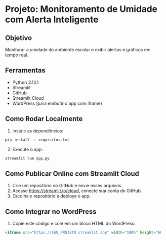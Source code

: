 # Projeto: Monitoramento de Umidade com Alerta Inteligente

## Objetivo
Monitorar a umidade do ambiente escolar e exibir alertas e gráficos em tempo real.

## Ferramentas
- Python 3.13.1
- Streamlit
- GitHub
- Streamlit Cloud
- WordPress (para embutir o app com iframe)

## Como Rodar Localmente
1. Instale as dependências:
```bash
pip install -r requisitos.txt
```

2. Execute o app:
```bash
streamlit run app.py
```

## Como Publicar Online com Streamlit Cloud
1. Crie um repositório no GitHub e envie esses arquivos.
2. Acesse https://streamlit.io/cloud, conecte sua conta do GitHub.
3. Escolha o repositório e deploye o app.

## Como Integrar no WordPress
1. Copie este código e cole em um bloco HTML do WordPress:

```html
<iframe src="https://SEU_PROJETO.streamlit.app" width="100%" height="600" frameborder="0"></iframe>
```
